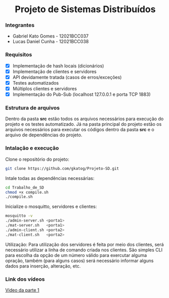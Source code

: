 <h1 align="center">Projeto de Sistemas Distribuídos</h1>

### Integrantes

- Gabriel Kato Gomes - 12021BCC037
- Lucas Daniel Cunha - 12021BCC038

### Requisitos

- [x] Implementação de hash locais (dicionários)
- [x] Implementação de clientes e servidores
- [x] API devidamente tratada (casos de erros/exceções)
- [x] Testes automatizados
- [x] Múltiplos clientes e servidores
- [x] Implementação do Pub-Sub (localhost 127.0.0.1 e porta TCP 1883)

### Estrutura de arquivos

Dentro da pasta __src__ estão todos os arquivos necessários para execução do projeto e os testes automatizado.
Já na pasta principal do projeto estão os arquivos necessários para executar os códigos dentro da pasta __src__
e o arquivo de dependências do projeto.

### Intalação e execução

Clone o repositório do projeto:

```bash
git clone https://github.com/gkatog/Projeto-SD.git
```

Intale todas as dependências necessárias:

```bash
cd Trabalho_de_SD
chmod +x compile.sh
./compile.sh
```

Inicialize o mosquitto, servidores e clientes:

```bash
mosquitto -v
./admin-server.sh <porta1>
./mat-server.sh   <porta1>
./admin-client.sh <porta2>
./mat-client.sh   <porta2>
```

Utilização: Para utilização dos servidores é feita por meio dos clientes,
será necessário utilizar a linha de comando criada nos clientes. São simples
CLI para escolha da opção de um número válido para exercutar alguma opração,
também (para alguns casos) será necessário informar alguns dados para
inserção, alteração, etc.

### Link dos vídeos

[Video da parte 1](https://youtu.be/l6-IaUENIEc)
